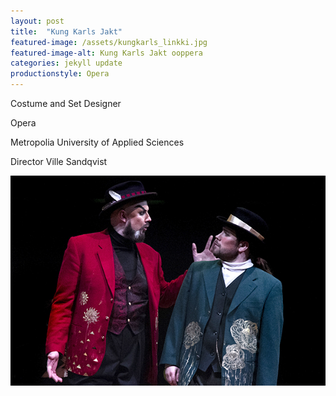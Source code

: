 ```yaml
---
layout: post
title:  "Kung Karls Jakt"
featured-image: /assets/kungkarls_linkki.jpg
featured-image-alt: Kung Karls Jakt ooppera
categories: jekyll update
productionstyle: Opera
---
```

Costume and Set Designer

Opera

Metropolia University of Applied Sciences

Director Ville Sandqvist

![alt text](/assets/kungkarls_linkki.jpg)